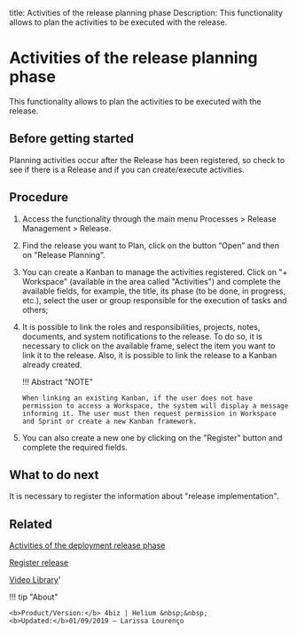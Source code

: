 title: Activities of the release planning phase
Description: This functionality allows to plan the activities to be executed with the release.
# Activities of the release planning phase

This functionality allows to plan the activities to be executed with the release.

Before getting started
--------------------------

Planning activities occur after the Release has been registered, so check to see if there is a Release and if you can create/execute activities.

Procedure
-------------

1.  Access the functionality through the main menu Processes > Release Management > Release.

2.  Find the release you want to Plan, click on the button “Open” and then on "Release Planning”.

3.  You can create a Kanban to manage the activities registered. Click on "+ Workspace" (available in the area called "Activities") and complete the available fields, for example, the title, its phase (to be done, in progress, etc.), select the user or group responsible for the execution of tasks and others;

4.  It is possible to link the roles and responsibilities, projects, notes, documents, and system notifications to the release. To do so, it is necessary to click on the available frame, select the item you want to link it to the release. Also, it is possible to link the release to a Kanban already created.

    !!! Abstract "NOTE"
    
        When linking an existing Kanban, if the user does not have permission to access a Workspace, the system will display a message informing it. The user must then request permission in Workspace and Sprint or create a new Kanban framework.

5.  You can also create a new one by clicking on the "Register" button and complete the required fields.

What to do next
-------------------

It is necessary to register the information about "release implementation".

Related
-----------

[Activities of the deployment release phase](/en-us/4biz-helium/processes/release/use/deployment-release-activities.html)

[Register release](/en-us/4biz-helium/processes/release/use/register-release-request.html)

<i class='fa fa-youtube-play  fa-2x' style='color:#97ce17;vertical-align: middle;'> </i> [Video Library](https://www.youtube.com/playlist?list=PLB5qK2uzf2RMA1W1Js4-lPEDUDUJJ_rUa)'

!!! tip "About"

    <b>Product/Version:</b> 4biz | Helium &nbsp;&nbsp;
    <b>Updated:</b>01/09/2019 – Larissa Lourenço

